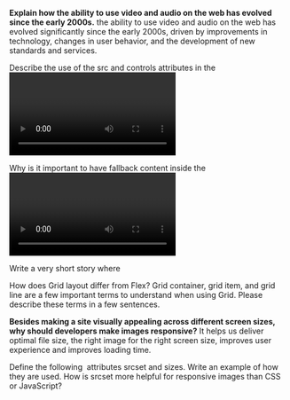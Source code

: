 **Explain how the ability to use video and audio on the web has evolved since the early 2000s.** the ability to use video and audio on the web has evolved significantly since the early 2000s, driven by improvements in technology, changes in user behavior, and the development of new standards and services.

Describe the use of the src and controls attributes in the <video> element.

Why is it important to have fallback content inside the <video> element?

Write a very short story where <audio> and <video> are characters.

How does Grid layout differ from Flex?
Grid container, grid item, and grid line are a few important terms to understand when using Grid. Please describe these terms in a few sentences.

**Besides making a site visually appealing across different screen sizes, why should developers make images responsive?** It helps us deliver optimal file size, the right image for the right screen size, improves user experience and improves loading time.

Define the following <img> attributes srcset and sizes. Write an example of how they are used.
How is srcset more helpful for responsive images than CSS or JavaScript?
